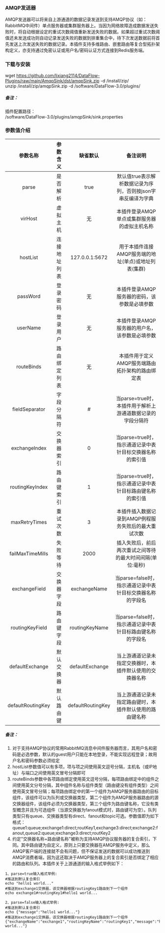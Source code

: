 ### AMQP发送器  
AMQP发送器可以将来自上游通道的数据记录发送到支持AMQP协议（如：RabbitMQ中间件）单点服务器或集群服务器上。当因为网络故障造成数据发送失败时，将自动根据设定的重试次数阈值重新发送失败的数据。如果超过重试次数阈值还未发送成功则自动记录发送失败的数据到排重集合中，待下次发送数据前将首先发送上次发送失败的数据记录。本插件支持多维路由、嵌套路由等复合型拓扑架构定义，亦支持通过免密认证或用户名/密码认证方式连接到Redis服务端。  
      

### 下载与安装  
wget https://github.com/lixiang2114/DataFlow-Plugins/raw/main/AmqpSink/dst/amqpSink.zip -d /install/zip/  
unzip  /install/zip/amqpSink.zip -d /software/DataFlow-3.0/plugins/    

##### 备注：  
插件配置路径：  
 /software/DataFlow-3.0/plugins/amqpSink/sink.properties  
      

### 参数值介绍  
|参数名称|参数含义|缺省默认|备注说明|
|:-----:|:-------:|:-------:|:-------:|
|parse|是否解析|true|默认值true表示解析数据记录为序列，否则按json字串反编译为字典|
|virHost|虚拟主机|无|本插件登录AMQP单点或集群服务器的虚拟主机名称|
|hostList|连接地址列表|127.0.0.1:5672|用于本插件连接AMQP服务端的地址(单点)或地址列表(集群)|
|passWord|登录密码|无|本插件登录AMQP服务器的密码，该参数是必填参数|
|userName|登录用户|无|本插件登录AMQP服务器的用户名，该参数是必填参数|
|routeBinds|路由绑定列表|无|本插件用于定义AMQP服务端路由拓扑架构的路由绑定表|
|fieldSeparator|字段分隔符|#|当parse=true时，本插件用于解析上游通道数据记录的字段分隔符|
|exchangeIndex|交换器索引|0|当parse=true时，指示通道记录中表针目标交换器名称的索引值|
|routingKeyIndex|路由键索引|1|当parse=true时，指示通道记录中表针目标路由键名称的索引值|
|maxRetryTimes|重试次数|3|本插件插入数据记录到AMQP例程服务失败后的最大重试次数|
|failMaxTimeMills|失败等待|2000|插入失败后，前后两次重试之间等待的最大时间间隔(单位:毫秒)|
|exchangeField|交换器字段|exchangeName|当parse=false时，指示通道记录中表针目标交换器名称的字段名|
|routingKeyField|路由键字段|routingKeyName|当parse=false时，指示通道记录中表针目标路由键名称的字段名|
|defaultExchange|默认交换器|defaultExchange|当上游通道记录未指定交换器时，本插件默认使用的交换器名称|
|defaultRoutingKey|默认路由键|defaultRoutingKey|当上游通道记录未指定路由键时，本插件默认使用的路由键名称|

##### 备注：  
1. 对于支持AMQP协议的常用RabbitMQ消息中间件服务器而言，其用户名和密码是必选参数，默认的guest用户只能在本地登录，不能实现远程登录；故用户名和密码参数必须给定  
2. hostList参数值可以有多项，项与项之间使用英文逗号分隔，主机名（或IP地址）与端口之间使用英文冒号分隔即可  
3. routeBinds参数中各项路由绑定使用英文逗号分隔，每项路由绑定中的组件之间使用英文分号分隔，其中组件名称与组件类型（路由键没有组件类型）之间使用英文冒号分隔；每项路由绑定中的第一个组件为AMQP服务器路由的目标组件，该组件可以为队列或交换器类型，第二个组件为AMQP服务器路由的源交换器组件，该组件必须为交换器类型，第三个组件为路由键名称，它没有类型概念并且为可选组件（当源交换器为fanout模式时，路由键可为空）。队列类型只有queue、交换器类型有direct、fanout和topic可选。参数值即为如下格式：  
queue1:queue;exchange1:direct;routKey1,exchange3:direct;exchange2:fanout,queue2:queue;exchange3:direct;routKey2  
4. 约定"交换器名称+路由键名称"被称为支持AMQP协议服务器的复合索引，下同。其中路由键为自定义，原则上只要交换器在AMQP服务中定义，那么AMQP客户端的连接就不会有问题，但不保证发送的数据可以成功推送到AMQP消费者端，因为这还取决于AMQP服务器上的复合索引是否绑定了相应的路由和队列。本插件关于上游通道的输入格式举例如下：  
```Text
1、parse=true输入格式举例:
#推送到默认复合索引
echo "hello1 world..."
#推送到exchange1交换器，该交换器根据routingKey1路由到下一个组件
echo exchange1#routingKey1#hello1 world...

2、parse=false输入格式举例:
#推送到默认复合索引
echo {"message":"hello1 world..."}
#推送到exchange1交换器，该交换器根据routingKey1路由到下一个组件
{"exchangeName":"exchange1","routingKeyName":"routingKey1","message":"hello1 world..."}
```